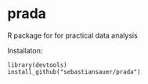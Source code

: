 # prada
R package for for practical data analysis


Installaton:



````
library(devtools)
install_github("sebastiansauer/prada")
````
